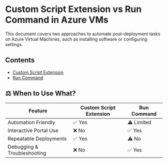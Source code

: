 # Custom Script Extension vs Run Command in Azure VMs

This document covers two approaches to automate post-deployment tasks on Azure Virtual Machines, such as installing software or configuring settings.

## Contents

- [Custom Script Extension](./custom_script_extension.md)
- [Run Command](./run_command.md)

## ⚖️ When to Use What?

| Feature | Custom Script Extension | Run Command |
|--------|--------------------------|-------------|
| Automation Friendly | ✅ Yes | ⚠️ Limited |
| Interactive Portal Use | ❌ No | ✅ Yes |
| Repeatable Deployments | ✅ Yes | ⚠️ No |
| Debugging & Troubleshooting | ❌ No | ✅ Yes |